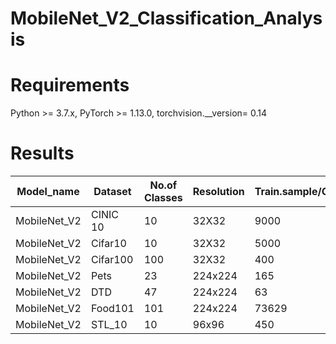 # MobileNet_V2_Classification_Analysis


# Requirements

Python >= 3.7.x, PyTorch >= 1.13.0, torchvision.__version= 0.14

# Results

| Model_name     | Dataset       | No.of Classes | Resolution| Train.sample/Class| Val.Sample/Class | Totaldataset Length| Accuracy|
| -------------  | ------------- | --------------|-----------|----------------|---------------------|---------------|---------|
| MobileNet_V2   | CINIC 10      | 10            | 32X32     | 9000           |9000                 | 27000         | 47%     |
| MobileNet_V2   | Cifar10       | 10            | 32X32     | 5000           |1000                 | 60000         | 58.36%  |
| MobileNet_V2   | Cifar100      | 100           | 32X32	   | 400	          |1000	                | 60000	        |33.11%   |
| MobileNet_V2   | Pets          | 23            | 224x224   | 165	          |5	                  | 3881 	        |94%      |
| MobileNet_V2   | DTD           | 47            | 224x224	 | 63	            |7	                  |3290 	        |74%      |
| MobileNet_V2   | Food101	     |101	           | 224x224	 | 73629	        |8181	                |81807	        |66.76%   |
| MobileNet_V2   | STL_10	       |10             | 96x96     | 450            |50 	                |5000	          |87.2%    |
